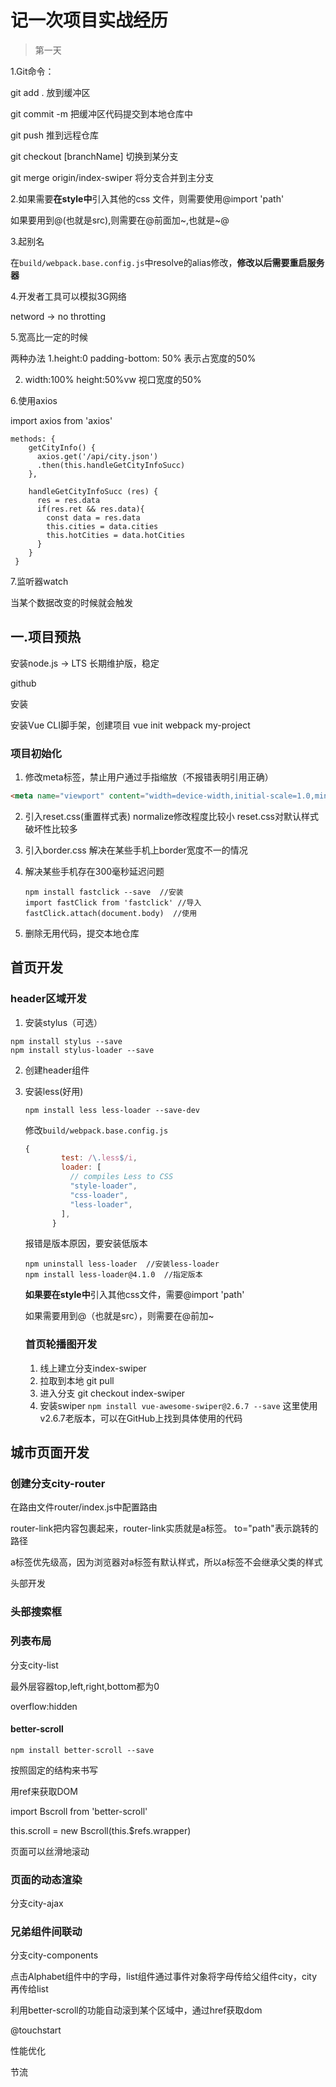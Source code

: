 # 记一次项目实战经历

> 第一天

1.Git命令：

git add .  放到缓冲区

git commit -m 把缓冲区代码提交到本地仓库中

git push 推到远程仓库

git checkout [branchName] 切换到某分支

git merge origin/index-swiper 将分支合并到主分支



2.如果需要**在style中**引入其他的css 文件，则需要使用@import 'path'

如果要用到@(也就是src),则需要在@前面加~,也就是~@



3.起别名

在`build/webpack.base.config.js`中resolve的alias修改，**修改以后需要重启服务器**



4.开发者工具可以模拟3G网络

netword -> no throtting



5.宽高比一定的时候

两种办法  1.height:0   padding-bottom: 50%  表示占宽度的50%

2.  width:100%  height:50%vw  视口宽度的50%



6.使用axios

import axios from 'axios'

```
methods: {
    getCityInfo() {
      axios.get('/api/city.json')
      .then(this.handleGetCityInfoSucc)
    },
    
    handleGetCityInfoSucc (res) {
      res = res.data
      if(res.ret && res.data){
        const data = res.data
        this.cities = data.cities
        this.hotCities = data.hotCities
      }
    }
 }
```



7.监听器watch

当某个数据改变的时候就会触发

## 一.项目预热

安装node.js -> LTS  长期维护版，稳定

github

安装

安装Vue CLI脚手架，创建项目 vue init webpack my-project

### 项目初始化

1. 修改meta标签，禁止用户通过手指缩放（不报错表明引用正确）

```html
<meta name="viewport" content="width=device-width,initial-scale=1.0,minimum-scale=1.0,maximum-scale=1.0,user-scalable=no">
```

2. 引入reset.css(重置样式表)   normalize修改程度比较小   reset.css对默认样式破坏性比较多

3. 引入border.css   解决在某些手机上border宽度不一的情况

4. 解决某些手机存在300毫秒延迟问题

   ```
   npm install fastclick --save  //安装
   import fastClick from 'fastclick' //导入
   fastClick.attach(document.body)  //使用
   ```

5. 删除无用代码，提交本地仓库

## 首页开发

### header区域开发

1. 安装stylus（可选）

```
npm install stylus --save
npm install stylus-loader --save
```

2. 创建header组件

3. 安装less(好用)

   ```
   npm install less less-loader --save-dev
   ```

   修改`build/webpack.base.config.js`

   ```javascript
   {
           test: /\.less$/i,
           loader: [
             // compiles Less to CSS
             "style-loader",
             "css-loader",
             "less-loader",
           ],
         }
   ```

   报错是版本原因，要安装低版本

   ```
   npm uninstall less-loader  //安装less-loader
   npm install less-loader@4.1.0  //指定版本
   ```

   

   **如果要在style中**引入其他css文件，需要@import 'path'

   如果需要用到@（也就是src），则需要在@前加~

   ### 首页轮播图开发

   1. 线上建立分支index-swiper
   2. 拉取到本地  git pull
   3. 进入分支  git checkout index-swiper
   4. 安装swiper 
      `npm install vue-awesome-swiper@2.6.7 --save`
      这里使用v2.6.7老版本，可以在GitHub上找到具体使用的代码

## 城市页面开发

### 创建分支city-router

在路由文件router/index.js中配置路由

router-link把内容包裹起来，router-link实质就是a标签。  to="path"表示跳转的路径

a标签优先级高，因为浏览器对a标签有默认样式，所以a标签不会继承父类的样式

头部开发

### 头部搜索框

### 列表布局

分支city-list

最外层容器top,left,right,bottom都为0

overflow:hidden

#### better-scroll

```
npm install better-scroll --save
```

按照固定的结构来书写

用ref来获取DOM

import Bscroll from 'better-scroll'

this.scroll = new Bscroll(this.$refs.wrapper)

页面可以丝滑地滚动

### 页面的动态渲染

分支city-ajax

### 兄弟组件间联动

分支city-components

点击Alphabet组件中的字母，list组件通过事件对象将字母传给父组件city，city再传给list

利用better-scroll的功能自动滚到某个区域中，通过href获取dom



@touchstart

性能优化

节流